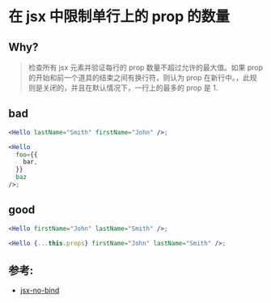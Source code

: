 # 在 jsx 中限制单行上的 prop 的数量

## Why?

> 检查所有 jsx 元素并验证每行的 prop 数量不超过允许的最大值。如果 prop 的开始和前一个道具的结束之间有换行符，则认为 prop 在新行中。，此规则是关闭的，并且在默认情况下，一行上的最多的 prop 是 1.

## bad

```jsx
<Hello lastName="Smith" firstName="John" />;

<Hello
  foo={{
    bar,
  }}
  baz
/>;
```

## good

```jsx
<Hello firstName="John" lastName="Smith" />;

<Hello {...this.props} firstName="John" lastName="Smith" />;
```

## 参考:

- [jsx-no-bind](https://github.com/jsx-eslint/eslint-plugin-react/blob/c42b624d0fb9ad647583a775ab9751091eec066f/docs/rules/jsx-no-bind)
